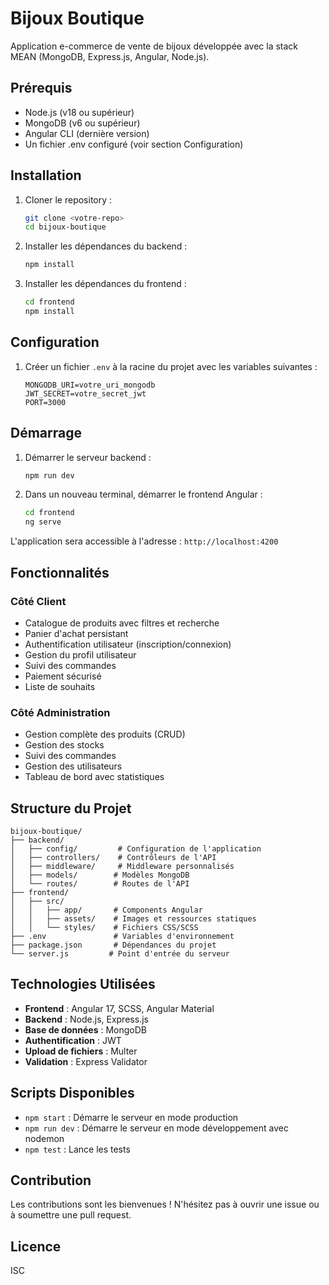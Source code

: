 # Bijoux Boutique

Application e-commerce de vente de bijoux développée avec la stack MEAN (MongoDB, Express.js, Angular, Node.js).

## Prérequis

- Node.js (v18 ou supérieur)
- MongoDB (v6 ou supérieur)
- Angular CLI (dernière version)
- Un fichier .env configuré (voir section Configuration)

## Installation

1. Cloner le repository :
   ```bash
   git clone <votre-repo>
   cd bijoux-boutique
   ```

2. Installer les dépendances du backend :
   ```bash
   npm install
   ```

3. Installer les dépendances du frontend :
   ```bash
   cd frontend
   npm install
   ```

## Configuration

1. Créer un fichier `.env` à la racine du projet avec les variables suivantes :
   ```
   MONGODB_URI=votre_uri_mongodb
   JWT_SECRET=votre_secret_jwt
   PORT=3000
   ```

## Démarrage

1. Démarrer le serveur backend :
   ```bash
   npm run dev
   ```

2. Dans un nouveau terminal, démarrer le frontend Angular :
   ```bash
   cd frontend
   ng serve
   ```

L'application sera accessible à l'adresse : `http://localhost:4200`

## Fonctionnalités

### Côté Client
- Catalogue de produits avec filtres et recherche
- Panier d'achat persistant
- Authentification utilisateur (inscription/connexion)
- Gestion du profil utilisateur
- Suivi des commandes
- Paiement sécurisé
- Liste de souhaits

### Côté Administration
- Gestion complète des produits (CRUD)
- Gestion des stocks
- Suivi des commandes
- Gestion des utilisateurs
- Tableau de bord avec statistiques

## Structure du Projet

```
bijoux-boutique/
├── backend/
│   ├── config/         # Configuration de l'application
│   ├── controllers/    # Contrôleurs de l'API
│   ├── middleware/     # Middleware personnalisés
│   ├── models/        # Modèles MongoDB
│   └── routes/        # Routes de l'API
├── frontend/
│   ├── src/
│   │   ├── app/       # Components Angular
│   │   ├── assets/    # Images et ressources statiques
│   │   └── styles/    # Fichiers CSS/SCSS
├── .env               # Variables d'environnement
├── package.json       # Dépendances du projet
└── server.js         # Point d'entrée du serveur
```

## Technologies Utilisées

- **Frontend** : Angular 17, SCSS, Angular Material
- **Backend** : Node.js, Express.js
- **Base de données** : MongoDB
- **Authentification** : JWT
- **Upload de fichiers** : Multer
- **Validation** : Express Validator

## Scripts Disponibles

- `npm start` : Démarre le serveur en mode production
- `npm run dev` : Démarre le serveur en mode développement avec nodemon
- `npm test` : Lance les tests

## Contribution

Les contributions sont les bienvenues ! N'hésitez pas à ouvrir une issue ou à soumettre une pull request.

## Licence

ISC
